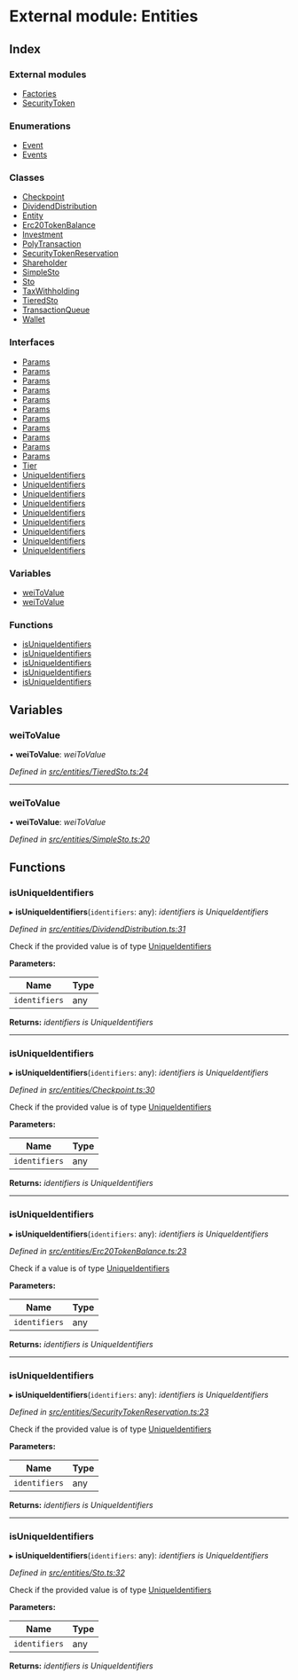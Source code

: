 # External module: Entities

## Index

### External modules

* [Factories](entities.factories.md)
* [SecurityToken](entities.securitytoken.md)

### Enumerations

* [Event](../enums/entities.event.md)
* [Events](../enums/entities.events.md)

### Classes

* [Checkpoint](../classes/entities.checkpoint.md)
* [DividendDistribution](../classes/entities.dividenddistribution.md)
* [Entity](../classes/entities.entity.md)
* [Erc20TokenBalance](../classes/entities.erc20tokenbalance.md)
* [Investment](../classes/entities.investment.md)
* [PolyTransaction](../classes/entities.polytransaction.md)
* [SecurityTokenReservation](../classes/entities.securitytokenreservation.md)
* [Shareholder](../classes/entities.shareholder.md)
* [SimpleSto](../classes/entities.simplesto.md)
* [Sto](../classes/entities.sto.md)
* [TaxWithholding](../classes/entities.taxwithholding.md)
* [TieredSto](../classes/entities.tieredsto.md)
* [TransactionQueue](../classes/entities.transactionqueue.md)
* [Wallet](../classes/entities.wallet.md)

### Interfaces

* [Params](../interfaces/entities.params.md)
* [Params](../interfaces/entities.params-1.md)
* [Params](../interfaces/entities.params-2.md)
* [Params](../interfaces/entities.params-3.md)
* [Params](../interfaces/entities.params-4.md)
* [Params](../interfaces/entities.params-5.md)
* [Params](../interfaces/entities.params-6.md)
* [Params](../interfaces/entities.params-7.md)
* [Params](../interfaces/entities.params-8.md)
* [Params](../interfaces/entities.params-9.md)
* [Params](../interfaces/entities.params-10.md)
* [Tier](../interfaces/entities.tier.md)
* [UniqueIdentifiers](../interfaces/entities.uniqueidentifiers.md)
* [UniqueIdentifiers](../interfaces/entities.uniqueidentifiers-1.md)
* [UniqueIdentifiers](../interfaces/entities.uniqueidentifiers-2.md)
* [UniqueIdentifiers](../interfaces/entities.uniqueidentifiers-3.md)
* [UniqueIdentifiers](../interfaces/entities.uniqueidentifiers-4.md)
* [UniqueIdentifiers](../interfaces/entities.uniqueidentifiers-5.md)
* [UniqueIdentifiers](../interfaces/entities.uniqueidentifiers-6.md)
* [UniqueIdentifiers](../interfaces/entities.uniqueidentifiers-7.md)
* [UniqueIdentifiers](../interfaces/entities.uniqueidentifiers-8.md)

### Variables

* [weiToValue](entities.md#weitovalue)
* [weiToValue](entities.md#weitovalue)

### Functions

* [isUniqueIdentifiers](entities.md#isuniqueidentifiers)
* [isUniqueIdentifiers](entities.md#isuniqueidentifiers)
* [isUniqueIdentifiers](entities.md#isuniqueidentifiers)
* [isUniqueIdentifiers](entities.md#isuniqueidentifiers)
* [isUniqueIdentifiers](entities.md#isuniqueidentifiers)

## Variables

###  weiToValue

• **weiToValue**: *weiToValue*

*Defined in [src/entities/TieredSto.ts:24](https://github.com/PolymathNetwork/polymath-sdk/blob/454d285/src/entities/TieredSto.ts#L24)*

___

###  weiToValue

• **weiToValue**: *weiToValue*

*Defined in [src/entities/SimpleSto.ts:20](https://github.com/PolymathNetwork/polymath-sdk/blob/454d285/src/entities/SimpleSto.ts#L20)*

## Functions

###  isUniqueIdentifiers

▸ **isUniqueIdentifiers**(`identifiers`: any): *identifiers is UniqueIdentifiers*

*Defined in [src/entities/DividendDistribution.ts:31](https://github.com/PolymathNetwork/polymath-sdk/blob/454d285/src/entities/DividendDistribution.ts#L31)*

Check if the provided value is of type [UniqueIdentifiers](../interfaces/entities.uniqueidentifiers.md)

**Parameters:**

Name | Type |
------ | ------ |
`identifiers` | any |

**Returns:** *identifiers is UniqueIdentifiers*

___

###  isUniqueIdentifiers

▸ **isUniqueIdentifiers**(`identifiers`: any): *identifiers is UniqueIdentifiers*

*Defined in [src/entities/Checkpoint.ts:30](https://github.com/PolymathNetwork/polymath-sdk/blob/454d285/src/entities/Checkpoint.ts#L30)*

Check if the provided value is of type [UniqueIdentifiers](../interfaces/entities.uniqueidentifiers.md)

**Parameters:**

Name | Type |
------ | ------ |
`identifiers` | any |

**Returns:** *identifiers is UniqueIdentifiers*

___

###  isUniqueIdentifiers

▸ **isUniqueIdentifiers**(`identifiers`: any): *identifiers is UniqueIdentifiers*

*Defined in [src/entities/Erc20TokenBalance.ts:23](https://github.com/PolymathNetwork/polymath-sdk/blob/454d285/src/entities/Erc20TokenBalance.ts#L23)*

Check if a value is of type [UniqueIdentifiers](../interfaces/entities.uniqueidentifiers.md)

**Parameters:**

Name | Type |
------ | ------ |
`identifiers` | any |

**Returns:** *identifiers is UniqueIdentifiers*

___

###  isUniqueIdentifiers

▸ **isUniqueIdentifiers**(`identifiers`: any): *identifiers is UniqueIdentifiers*

*Defined in [src/entities/SecurityTokenReservation.ts:23](https://github.com/PolymathNetwork/polymath-sdk/blob/454d285/src/entities/SecurityTokenReservation.ts#L23)*

Check if the provided value is of type [UniqueIdentifiers](../interfaces/entities.uniqueidentifiers.md)

**Parameters:**

Name | Type |
------ | ------ |
`identifiers` | any |

**Returns:** *identifiers is UniqueIdentifiers*

___

###  isUniqueIdentifiers

▸ **isUniqueIdentifiers**(`identifiers`: any): *identifiers is UniqueIdentifiers*

*Defined in [src/entities/Sto.ts:32](https://github.com/PolymathNetwork/polymath-sdk/blob/454d285/src/entities/Sto.ts#L32)*

Check if the provided value is of type [UniqueIdentifiers](../interfaces/entities.uniqueidentifiers.md)

**Parameters:**

Name | Type |
------ | ------ |
`identifiers` | any |

**Returns:** *identifiers is UniqueIdentifiers*
